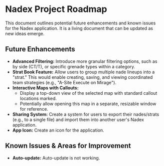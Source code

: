 # Nadex Project Roadmap

This document outlines potential future enhancements and known issues for the Nadex application. It is a living document that can be updated as new ideas emerge.

## Future Enhancements

-   **Advanced Filtering:** Introduce more granular filtering options, such as by side (CT/T), or specific grenade types within a category.
-   **Strat Book Feature:** Allow users to group multiple nade lineups into a "strat." This would enable creating, saving, and viewing coordinated team strategies (e.g., "A-Site Execute on Mirage").
-   **Interactive Maps with Callouts:**
    -   Display a top-down view of the selected map with standard callout locations marked.
    -   Potentially allow opening this map in a separate, resizable window for reference.
-   **Sharing System:** Create a system for users to export their nades/strats (e.g., to a single file) and import them into another user's Nadex application.
-   **App Icon:** Create an icon for the application.

## Known Issues & Areas for Improvement
- **Auto-update:** Auto-update is not working.